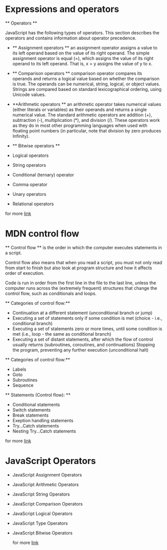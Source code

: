 
# Expressions and operators

** Operators **

JavaScript has the following types of operators. This section describes the operators and contains information about operator precedence.

- ** Assignment operators ** an assignment operator assigns a value to its left operand based on the value of its right operand. The simple assignment operator is equal (=), which assigns the value of its right operand to its left operand. That is, x = y assigns the value of y to x.

- ** Comparison operators **  comparison operator compares its operands and returns a logical value based on whether the comparison is true. The operands can be numerical, string, logical, or object values. Strings are compared based on standard lexicographical ordering, using Unicode values.

- **Arithmetic operators ** an arithmetic operator takes numerical values (either literals or variables) as their operands and returns a single numerical value. The standard arithmetic operators are addition (+), subtraction (-), multiplication (*), and division (/). These operators work as they do in most other programming languages when used with floating point numbers (in particular, note that division by zero produces Infinity).

- ** Bitwise operators **
- Logical operators
- String operators
- Conditional (ternary) operator
- Comma operator
- Unary operators
- Relational operators

for more [link](https://developer.mozilla.org/en-US/docs/Web/JavaScript/Guide/Expressions_and_Operators)


# MDN control flow

** Control flow ** is the order in which the computer executes statements in a script.

Control flow also means that when you read a script, you must not only read from start to finish but also look at program structure and how it affects order of execution.

Code is run in order from the first line in the file to the last line, unless the computer runs across the (extremely frequent) structures that change the control flow, such as conditionals and loops. 

** Categories of control flow:**
- Continuation at a different statement (unconditional branch or jump)
- Executing a set of statements only if some condition is met (choice -       i.e., conditional branch)
- Executing a set of statements zero or more times, until some condition is   met (i.e., loop - the same as conditional branch)
- Executing a set of distant statements, after which the flow of control      usually returns (subroutines, coroutines, and continuations)
  Stopping the program, preventing any further execution (unconditional halt)

** Categories of control flow:**
- Labels
- Goto
- Subroutines
- Sequence

** Statements (Control flow): **
- Conditional statements
- Switch statements 
- Break statements 
- Exeption handling statements 
- Try...Catch statements 
- Nesting Try...Catch statements 

 for more [link](https://developer.mozilla.org/en-US/docs/Glossary/Control_flow)


# JavaScript Operators
- JavaScript Assignment Operators
- JavaScript Arithmetic Operators
- JavaScript String Operators
- JavaScript Comparison Operators
- JavaScript Logical Operators
- JavaScript Type Operators
- JavaScript Bitwise Operators

  for more [link](https://www.w3schools.com/js/js_operators.asp)

